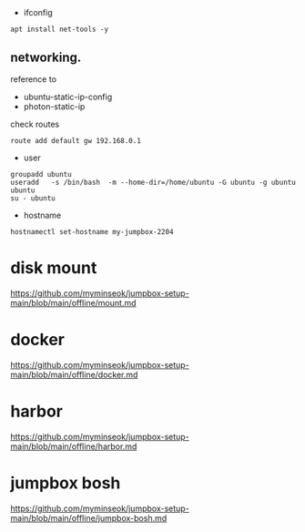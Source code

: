 ## 

-  ifconfig
```
apt install net-tools -y
```

## networking.

reference to 
- ubuntu-static-ip-config
- photon-static-ip

check routes
```
route add default gw 192.168.0.1
```
- user
```
groupadd ubuntu
useradd   -s /bin/bash  -m --home-dir=/home/ubuntu -G ubuntu -g ubuntu  ubuntu 
su - ubuntu
```
- hostname
```
hostnamectl set-hostname my-jumpbox-2204
```

# disk mount
https://github.com/myminseok/jumpbox-setup-main/blob/main/offline/mount.md


# docker
https://github.com/myminseok/jumpbox-setup-main/blob/main/offline/docker.md


# harbor
https://github.com/myminseok/jumpbox-setup-main/blob/main/offline/harbor.md

# jumpbox bosh
https://github.com/myminseok/jumpbox-setup-main/blob/main/offline/jumpbox-bosh.md
